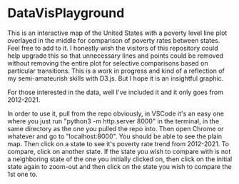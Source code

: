# DataVisPlayground

This is an interactive map of the United States with a poverty level line plot overlayed in the middle for comparison of poverty rates between states. Feel free to add to it. I honestly wish the visitors of this repository could help upgrade this so that unnecessary lines and points could be removed without removing the entire plot for selective comparisons based on particular transitions. This is a work in progress and kind of a reflection of my semi-amateurish skills with D3.js. But I hope it is an insightful graphic.

For those interested in the data, well I've included it and it only goes from 2012-2021.

In order to use it, pull from the repo obviously, in VSCode it's an easy one where you just run "python3 -m http.server 8000" in the terminal, in the same directory as the one you pulled the repo into. Then open Chrome or whatever and go to "localhost:8000". You should be able to see the plain map. Then click on a state to see it's poverty rate trend from 2012-2021. To compare, click on another state. If the state you wish to compare with is not a neighboring state of the one you initially clicked on, then click on the initial state again to zoom-out and then click on the state you wish to compare the 1st one to.
